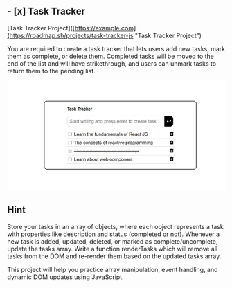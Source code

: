 ## - [x] Task Tracker 
[Task Tracker Project]([https://example.com](https://roadmap.sh/projects/task-tracker-js "Task Tracker Project")

You are required to create a task tracker that lets users add new tasks, mark them as complete, or delete them. Completed tasks will be moved to the end of the list and will have strikethrough, and users can unmark tasks to return them to the pending list.

![Task Tracker](assets/img/task-traker-image.jpg)

## Hint

Store your tasks in an array of objects, where each object represents a task with properties like description and status (completed or not). Whenever a new task is added, updated, deleted, or marked as complete/uncomplete, update the tasks array. Write a function renderTasks which will remove all tasks from the DOM and re-render them based on the updated tasks array.

This project will help you practice array manipulation, event handling, and dynamic DOM updates using JavaScript.


